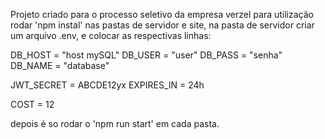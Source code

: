 Projeto criado para o processo seletivo da empresa verzel
para utilização rodar 'npm instal' nas pastas de servidor e site, na pasta de servidor criar um arquivo .env, e colocar as respectivas linhas:

DB_HOST = "host mySQL"
DB_USER = "user"
DB_PASS = "senha"
DB_NAME = "database"

JWT_SECRET = ABCDE12yx
EXPIRES_IN = 24h

COST = 12


depois é so rodar o 'npm run start' em cada pasta. 